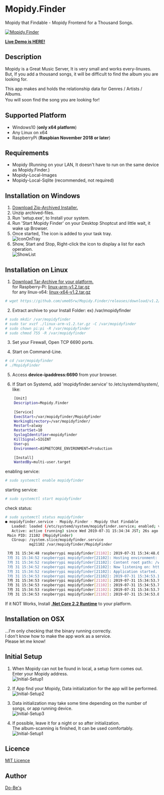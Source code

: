 Mopidy.Finder
====

Mopidy that Findable - Mopidy Frontend for a Thousand Songs.

[![Mopidy.Finder](https://raw.githubusercontent.com/ume05rw/Mopidy.Finder/master/src/img/forGitHub/fullscreen.png "Mopidy.Finder")](http://mopidyfinderdemo.dobes.jp)  
  
[ **Live Demo is HERE!** ](http://mopidyfinderdemo.dobes.jp)    

## Description

Mopidy is a Great Music Server, It is very small and works every-linuxes.  
But, If you add a thousand songs, it will be difficult to find the album you are looking for.  
  
This app makes and holds the relationship data for Genres / Artists / Albums.  
You will soon find the song you are looking for!　　

## Supported Platform
* Windows10 (**only x64 platform**)  
* Any Linux on x64
* RaspberryPi (**Raspbian November 2018 or later**)
  
## Requirements
* Mopidy (Running on your LAN, It doesn't have to run on the same device as Mopidy.Finder.)
* Mopidy-Local-Images
* Mopidy-Local-Sqlite (recommended, not required)

## Installation on Windows
1. [Download Zip-Archived Installer.](https://github.com/ume05rw/Mopidy.Finder/releases/download/v1.2/win-x64-installer-v1.2.zip)  
2. Unzip archived-files. 
3. Run 'setup.exe', to Install your system.
4. Run 'Start Mopidy Finder' on your Desktop Shoptcut and little wait, it wake up Browser.
5. Once started, The icon is added to your task tray.  
![IconOnTray](https://raw.githubusercontent.com/ume05rw/Mopidy.Finder/master/src/img/forGitHub/iconOnTray.jpg "IconOnTray")  
6. Show, Start and Stop, Right-click the icon to display a list for each operation.  
![ShowList](https://raw.githubusercontent.com/ume05rw/Mopidy.Finder/master/src/img/forGitHub/iconRightClicked.jpg "ShowList")  

## Installation on Linux
1. [Download Tar-Archive for your platform.](https://github.com/ume05rw/Mopidy.Finder/releases)  
for Raspberry-Pi: [linux-arm-v1.2.tar.gz](https://github.com/ume05rw/Mopidy.Finder/releases/download/v1.2/linux-arm-v1.2.tar.gz)  
for any linux-x64: [linux-x64-v1.2.tar.gz](https://github.com/ume05rw/Mopidy.Finder/releases/download/v1.2/linux-x64-v1.2.tar.gz)

```sh
# wget https://github.com/ume05rw/Mopidy.Finder/releases/download/v1.2/linux-arm-v1.2.tar.gz 
```

2. Extract archive to your Install Folder: ex) /var/mopidyfinder

```sh     
# sudo mkdir /var/mopidyfinder
# sudo tar xvzf ./linux-arm-v1.2.tar.gz -C /var/mopidyfinder
# sudo chown pi:pi -R /var/mopidyfinder
# sudo chmod 755 -R /var/mopidyfinder
```     

3. Set your Firewall, Open TCP 6690 ports.

4. Start on Command-Line.

```sh    
# cd /var/mopidyfinder
# ./MopidyFinder
```    

5. Access **device-ipaddress:6690** from your browser.  

6. If Start on Systemd, add 'mopidyfinder.service' to /etc/systemd/system/, like:

```sh    
    [Unit]
    Description=Mopidy.Finder
    
    [Service]
    ExecStart=/var/mopidyfinder/MopidyFinder
    WorkingDirectory=/var/mopidyfinder/
    Restart=alway
    RestartSet=10
    SyslogIdentifier=mopidyfinder
    KillSignal=SIGINT
    User=pi
    Environment=ASPNETCORE_ENVIRONMENT=Production
    
    [Install]
    WantedBy=multi-user.target
```
    
enabling service:

```sh     
# sudo systemctl enable mopidyfinder 
```     

starting service:

```sh
# sudo systemctl start mopidyfinder
```

check status:
```sh
# sudo systemctl status mopidyfinder
● mopidyfinder.service - Mopidy.Finder - Mopidy that Findable
   Loaded: loaded (/etc/systemd/system/mopidyfinder.service; enabled; vendor preset: enabled)
   Active: active (running) since Wed 2019-07-31 15:34:34 JST; 26s ago
 Main PID: 21102 (MopidyFinder)
   CGroup: /system.slice/mopidyfinder.service
           mq21102 /var/mopidyfinder/MopidyFinder

 7月 31 15:34:48 raspberrypi mopidyfinder[21102]: 2019-07-31 15:34:48.0929|10103|WARN|Microsoft.EntityFrameworkCore.Query|Query: '(from Settin
 7月 31 15:34:52 raspberrypi mopidyfinder[21102]: Hosting environment: Production
 7月 31 15:34:52 raspberrypi mopidyfinder[21102]: Content root path: /var/mopidyfinder
 7月 31 15:34:52 raspberrypi mopidyfinder[21102]: Now listening on: http://[::]:6690
 7月 31 15:34:52 raspberrypi mopidyfinder[21102]: Application started. Press Ctrl+C to shut down.
 7月 31 15:34:53 raspberrypi mopidyfinder[21102]: 2019-07-31 15:34:53.1781|10102|WARN|Microsoft.EntityFrameworkCore.Query|Query: '(from Album
 7月 31 15:34:53 raspberrypi mopidyfinder[21102]: 2019-07-31 15:34:53.7283|20500|WARN|Microsoft.EntityFrameworkCore.Query|The LINQ expression
 7月 31 15:34:53 raspberrypi mopidyfinder[21102]: 2019-07-31 15:34:53.7493|20500|WARN|Microsoft.EntityFrameworkCore.Query|The LINQ expression
 7月 31 15:34:53 raspberrypi mopidyfinder[21102]: 2019-07-31 15:34:53.7581|20500|WARN|Microsoft.EntityFrameworkCore.Query|The LINQ expression
 7月 31 15:34:53 raspberrypi mopidyfinder[21102]: 2019-07-31 15:34:53.8376|20500|WARN|Microsoft.EntityFrameworkCore.Query|The LINQ expression
```
  
If it NOT Works, Install [**.Net Core 2.2 Runtime**](https://dotnet.microsoft.com/download/dotnet-core/2.2) to your platform.  

## Installation on OSX
...I'm only checking that the binary running correctly.  
I don't know how to make the app work as a service.  
Please let me know!  
  
## Initial Setup

1. When Mopidy can not be found in local, a setup form comes out.  
Enter your Mopidy address.  
![Initial-Setup1](https://raw.githubusercontent.com/ume05rw/Mopidy.Finder/master/src/img/forGitHub/initial-setup1.png "Initial-Setup1")  

2. If App find your Mopidy, Data initialization for the app will be performed.  
![Initial-Setup2](https://raw.githubusercontent.com/ume05rw/Mopidy.Finder/master/src/img/forGitHub/initial-setup2.png "Initial-Setup2")  

3. Data initialization may take some time depending on the number of songs, or app running device.  
![Initial-Setup3](https://raw.githubusercontent.com/ume05rw/Mopidy.Finder/master/src/img/forGitHub/initial-setup3.png "Initial-Setup3")  

4. If possible, leave it for a night or so after initialization.  
The album-scanning is finished, It can be used comfortably.  
![Initial-Setup1](https://raw.githubusercontent.com/ume05rw/Mopidy.Finder/master/src/img/forGitHub/initial-setup4.png "Initial-Setup1")  


## Licence

[MIT Licence](https://github.com/ume05rw/Mopidy.Finder/blob/master/LICENSE)

## Author

[Do-Be's](http://dobes.jp)
